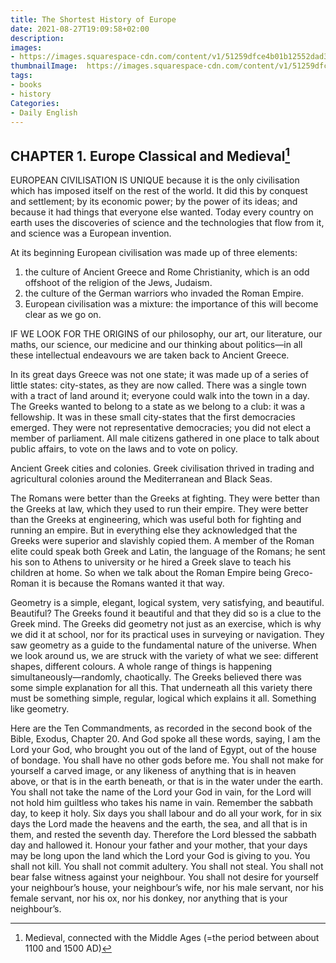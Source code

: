 ```yaml
---
title: The Shortest History of Europe
date: 2021-08-27T19:09:58+02:00
description:
images:
- https://images.squarespace-cdn.com/content/v1/51259dfce4b01b12552dad3e/1494891039809-KYA54DKKTZPV2H3EDR5Y/image-asset.png?format=1000w
thumbnailImage:  https://images.squarespace-cdn.com/content/v1/51259dfce4b01b12552dad3e/1494891039809-KYA54DKKTZPV2H3EDR5Y/image-asset.png?format=1000w
tags:
- books
- history
Categories:
- Daily English
---
```


## CHAPTER 1. Europe Classical and Medieval[^medi]

EUROPEAN CIVILISATION IS UNIQUE because it is the only civilisation which has imposed itself on the rest of the world. It did this by conquest and settlement; by its economic power; by the power of its ideas; and because it had things that everyone else wanted. Today every country on earth uses the discoveries of science and the technologies that flow from it, and science was a European invention.

At its beginning European civilisation was made up of three elements:
1. the culture of Ancient Greece and Rome Christianity, which is an odd offshoot of the religion of the Jews, Judaism.
2. the culture of the German warriors who invaded the Roman Empire.
3. European civilisation was a mixture: the importance of this will become clear as we go on.

IF WE LOOK FOR THE ORIGINS of our philosophy, our art, our literature, our maths, our science, our medicine and our thinking about politics—in all these intellectual endeavours we are taken back to Ancient Greece.

In its great days Greece was not one state; it was made up of a series of little states: city-states, as they are now called. There was a single town with a tract of land around it; everyone could walk into the town in a day. The Greeks wanted to belong to a state as we belong to a club: it was a fellowship. It was in these small city-states that the first democracies emerged. They were not representative democracies; you did not elect a member of parliament. All male citizens gathered in one place to talk about public affairs, to vote on the laws and to vote on policy.

Ancient Greek cities and colonies. Greek civilisation thrived in trading and agricultural colonies around the Mediterranean and Black Seas.

The Romans were better than the Greeks at fighting. They were better than the Greeks at law, which they used to run their empire. They were better than the Greeks at engineering, which was useful both for fighting and running an empire. But in everything else they acknowledged that the Greeks were superior and slavishly copied them. A member of the Roman elite could speak both Greek and Latin, the language of the Romans; he sent his son to Athens to university or he hired a Greek slave to teach his children at home. So when we talk about the Roman Empire being Greco-Roman it is because the Romans wanted it that way.

Geometry is a simple, elegant, logical system, very satisfying, and beautiful. Beautiful? The Greeks found it beautiful and that they did so is a clue to the Greek mind. The Greeks did geometry not just as an exercise, which is why we did it at school, nor for its practical uses in surveying or navigation. They saw geometry as a guide to the fundamental nature of the universe. When we look around us, we are struck with the variety of what we see: different shapes, different colours. A whole range of things is happening simultaneously—randomly, chaotically. The Greeks believed there was some simple explanation for all this. That underneath all this variety there must be something simple, regular, logical which explains it all. Something like geometry.

Here are the Ten Commandments, as recorded in the second book of the Bible, Exodus, Chapter 20. And God spoke all these words, saying, I am the Lord your God, who brought you out of the land of Egypt, out of the house of bondage. You shall have no other gods before me. You shall not make for yourself a carved image, or any likeness of anything that is in heaven above, or that is in the earth beneath, or that is in the water under the earth. You shall not take the name of the Lord your God in vain, for the Lord will not hold him guiltless who takes his name in vain. Remember the sabbath day, to keep it holy. Six days you shall labour and do all your work, for in six days the Lord made the heavens and the earth, the sea, and all that is in them, and rested the seventh day. Therefore the Lord blessed the sabbath day and hallowed it. Honour your father and your mother, that your days may be long upon the land which the Lord your God is giving to you. You shall not kill. You shall not commit adultery. You shall not steal. You shall not bear false witness against your neighbour. You shall not desire for yourself your neighbour’s house, your neighbour’s wife, nor his male servant, nor his female servant, nor his ox, nor his donkey, nor anything that is your neighbour’s.



 [^medi]:Medieval, connected with the Middle Ages (=the period between about 1100 and 1500 AD)
